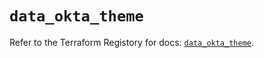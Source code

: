 # `data_okta_theme`

Refer to the Terraform Registory for docs: [`data_okta_theme`](https://registry.terraform.io/providers/okta/okta/4.2.0/docs/data-sources/theme).
